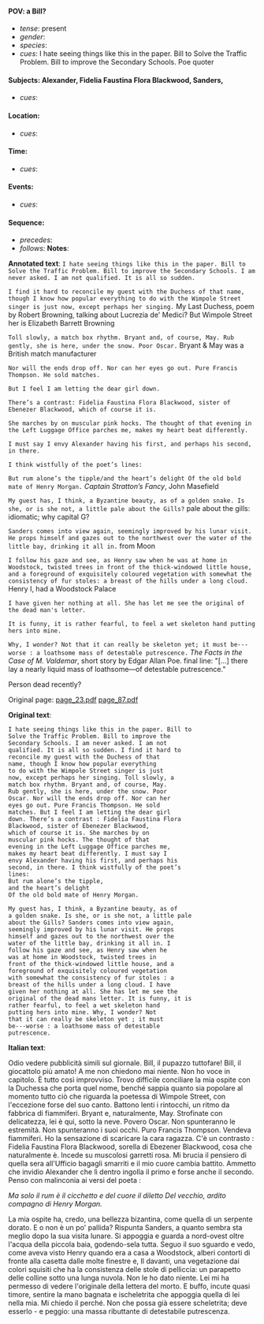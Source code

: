 #### POV: a Bill?
  - *tense*: present
  - *gender*:
  - *species*:
  - *cues*: I hate seeing things like this in the paper. Bill to Solve the Traffic Problem. Bill to improve the Secondary Schools. Poe quoter
#### Subjects: Alexander, Fidelia Faustina Flora Blackwood, Sanders, 
  - *cues*:
#### Location:
  - *cues*:
#### Time:
  - *cues*:
#### Events:
  - *cues*:
#### Sequence:
  - *precedes*:
  - *follows*:
**Notes**:


**Annotated text**:
`I hate seeing things like this in the paper. Bill to Solve the Traffic Problem. Bill to improve the Secondary Schools. I am never asked. I am not qualified. It is all so sudden.`

`I find it hard to reconcile my guest with the Duchess of that name, though I know how popular everything to do with the Wimpole Street singer is just now, except perhaps her singing.` My Last Duchess, poem by Robert Browning, talking about Lucrezia de' Medici? But  Wimpole Street her is Elizabeth Barrett Browning

`Toll slowly, a match box rhythm. Bryant and, of course, May. Rub gently, she is here, under the snow. Poor Oscar.` Bryant & May was a British match manufacturer

`Nor will the ends drop off. Nor can her eyes go out. Pure Francis Thompson. He sold matches.`

`But I feel I am letting the dear girl down.`

`There’s a contrast: Fidelia Faustina Flora Blackwood, sister of Ebenezer Blackwood, which of course it is.`

`She marches by on muscular pink hocks. The thought of that evening in the Left Luggage Office parches me, makes my heart beat differently.`

`I must say I envy Alexander having his first, and perhaps his second, in there.`

`I think wistfully of the poet’s lines:`

`But rum alone’s the tipple/and the heart’s delight Of the old bold mate of Henry Morgan.` _Captain Stratton’s Fancy_, John Masefield

`My guest has, I think, a Byzantine beauty, as of a golden snake. Is she, or is she not, a little pale about the Gills?` pale about the gills: idiomatic; why capital G?

`Sanders comes into view again, seemingly improved by his lunar visit. He props himself and gazes out to the northwest over the water of the little bay, drinking it all in.` from Moon

`I follow his gaze and see, as Henry saw when he was at home in Woodstock, twisted trees in front of the thick-windowed little house, and a foreground of exquisitely coloured vegetation with somewhat the consistency of fur stoles: a breast of the hills under a long cloud.` Henry I, had a Woodstock Palace

`I have given her nothing at all. She has let me see the original of the dead man's letter.`

`It is funny, it is rather fearful, to feel a wet skeleton hand putting hers into mine.`

`Why, I wonder? Not that it can really be skeleton yet; it must be---worse : a loathsome mass of detestable putrescence.` _The Facts in the Case of M. Valdemar_, short story by Edgar Allan Poe. final line: "[...] there lay a nearly liquid mass of loathsome—of detestable putrescence."

Person dead recently?


Original page:
[page_23.pdf](https://github.com/vigji/cainjb/blob/main/source_material/pages/page_23.pdf)
[page_87.pdf](https://github.com/vigji/cainjb/blob/main/source_material/pages/page_87.pdf)

**Original text**:
```
I hate seeing things like this in the paper. Bill to
Solve the Traffic Problem. Bill to improve the
Secondary Schools. I am never asked. I am not
qualified. It is all so sudden. I find it hard to
reconcile my guest with the Duchess of that
name, though I know how popular everything
to do with the Wimpole Street singer is just
now, except perhaps her singing. Toll slowly, a
match box rhythm. Bryant and, of course, May.
Rub gently, she is here, under the snow. Poor
Oscar. Nor will the ends drop off. Nor can her
eyes go out. Pure Francis Thompson. He sold
matches. But I feel I am letting the dear girl
down. There’s a contrast : Fidelia Faustina Flora
Blackwood, sister of Ebenezer Blackwood,
which of course it is. She marches by on
muscular pink hocks. The thought of that
evening in the Left Luggage Office parches me,
makes my heart beat differently. I must say I
envy Alexander having his first, and perhaps his
second, in there. I think wistfully of the poet’s
lines:
But rum alone’s the tipple,
and the heart’s delight
Of the old bold mate of Henry Morgan. 

My guest has, I think, a Byzantine beauty, as of 
a golden snake. Is she, or is she not, a little pale 
about the Gills? Sanders comes into view again, 
seemingly improved by his lunar visit. He props 
himself and gazes out to the northwest over the 
water of the little bay, drinking it all in. I 
follow his gaze and see, as Henry saw when he 
was at home in Woodstock, twisted trees in 
front of the thick-windowed little house, and a 
foreground of exquisitely coloured vegetation 
with somewhat the consistency of fur stoles : a 
breast of the hills under a long cloud. I have 
given her nothing at all. She has let me see the 
original of the dead mans letter. It is funny, it is 
rather fearful, to feel a wet skeleton hand 
putting hers into mine. Why, I wonder? Not 
that it can really be skeleton yet ; it must 
be---worse : a loathsome mass of detestable 
putrescence. 
```

**Italian text**:

Odio vedere pubblicità simili sul giornale. Bill, il pupazzo tuttofare! Bill, il giocattolo più amato! A me non chiedono mai niente. Non ho voce in capitolo. È tutto così improvviso. Trovo difficile conciliare la mia ospite con la Duchessa che porta quel nome, benché sappia quanto sia popolare al momento tutto ciò che riguarda la poetessa di Wimpole Street, con l'eccezione forse del suo canto. Battono lenti i rintocchi, un ritmo da fabbrica di fiammiferi. Bryant e, naturalmente, May. Strofinate con delicatezza, lei è qui, sotto la neve.
Povero Oscar. Non spunteranno le estremità. Non spunteranno i suoi occhi. Puro Francis Thompson.
Vendeva fiammiferi. Ho la sensazione di scaricare la cara ragazza. C'è un contrasto : Fidelia Faustina Flora Blackwood, sorella di Ebezener Blackwood, cosa che naturalmente è. Incede su muscolosi garretti rosa. Mi brucia il pensiero di quella sera all'Ufficio bagagli smarriti e il mio cuore cambia battito. Ammetto che invidio Alexander che lì dentro ingolla il primo e forse anche il secondo. Penso con malinconia ai versi del poeta :

_Ma solo il rum è il cicchetto e del cuore il diletto
Del vecchio, ardito compagno di Henry Morgan._

La mia ospite ha, credo, una bellezza bizantina, come quella di un serpente dorato. E o non è un po' pallida? Rispunta Sanders, a quanto sembra sta meglio dopo la sua visita lunare. Si appoggia e guarda a nord-ovest oltre l'acqua della piccola baia, godendo-sela tutta. Seguo il suo sguardo e vedo, come aveva visto Henry quando era a casa a Woodstock, alberi contorti di fronte alla casetta dalle molte finestre e, Il davanti, una vegetazione dai colori squisiti che ha la consistenza delle stole di pelliccia: un parapetto delle colline sotto una lunga nuvola. Non le ho dato niente. Lei mi ha permesso di vedere l'originale della lettera del morto. E buffo, incute quasi timore, sentire la mano bagnata e ischeletrita che appoggia quella di lei nella mia. Mi chiedo il perché. Non che possa già essere scheletrita; deve esserlo - e peggio: una massa ributtante di detestabile putrescenza.

